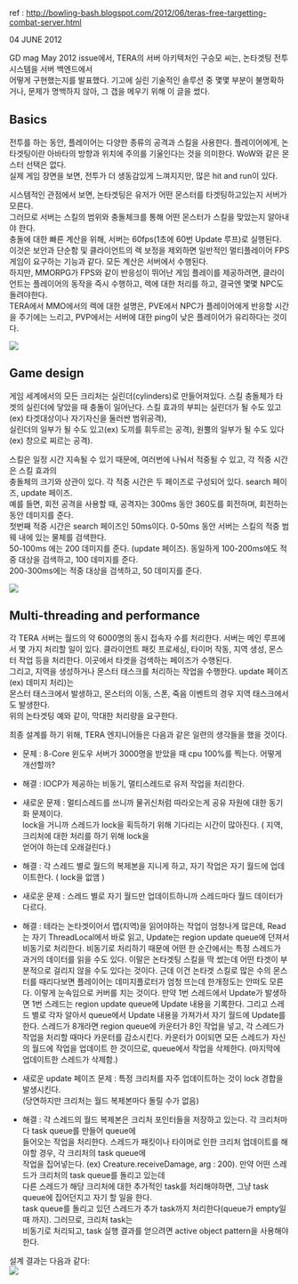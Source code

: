 ref : http://bowling-bash.blogspot.com/2012/06/teras-free-targetting-combat-server.html

04 JUNE 2012

GD mag May 2012 issue에서, TERA의 서버 아키텍처인 구승모 씨는, 논타겟팅 전투 시스템을 서버 백엔드에서  
어떻게 구현했는지를 발표했다. 기고에 실린 기술적인 솔루션 중 몇몇 부분이 불명확하거나, 문제가 명백하지
않아, 그 갭을 메우기 위해 이 글을 썼다.

## Basics  

전투를 하는 동안, 플레이어는 다양한 종류의 공격과 스킬을 사용한다. 플레이어에게, 논타겟팅이란 아바타의 
방향과 위치에 주의를 기울인다는 것을 의미한다. WoW와 같은 몬스터 선택은 없다.  
실제 게임 장면을 보면, 전투가 더 생동감있게 느껴지지만, 많은 hit and run이 있다. 

시스템적인 관점에서 보면, 논타겟팅은 유저가 어떤 몬스터를 타겟팅하고있는지 서버가 모른다.  
그러므로 서버는 스킬의 범위와 충돌체크를 통해 어떤 몬스터가 스킬을 맞았는지 알아내야 한다.  
충돌에 대한 빠른 계산을 위해, 서버는 60fps(1초에 60번 Update 루프)로 실행된다. 이것은 보안과 단순함 및 클라이언트의 
렉 보정을 제외하면 일반적인 멀티플레이어 FPS 게임이 요구하는 기능과 같다. 모든 계산은 서버에서 수행된다.  
하지만, MMORPG가 FPS와 같이 반응성이 뛰어난 게임 플레이를 제공하려면, 클라이언트는 플레이어의 동작을
즉시 수행하고, 렉에 대한 처리를 하고, 결국엔 몇몇 NPC도 돌려야한다.  
TERA에서 MMO에서의 렉에 대한 설명은, PVE에서 NPC가 플레이어에게 반응할 시간을 주기에는 느리고,
PVP에서는 서버에 대한 ping이 낮은 플레이어가 유리하다는 것이다.  

![](http://i.imgur.com/XMy61.jpg)

## Game design  

게임 세계에서의 모든 크리처는 실린더(cylinders)로 만들어져있다. 스킬 충돌체가 타겟의 실린더에 닿았을 때
충돌이 일어난다. 스킬 효과의 부피는 실린더가 될 수도 있고(ex) 타겟대상이나 자기자신을 둘러싼 범위공격),  
실린더의 일부가 될 수도 있고(ex) 도끼를 휘두르는 공격), 원뿔의 일부가 될 수도 있다(ex) 창으로 찌르는 공격).  

스킬은 일정 시간 지속될 수 있기 때문에, 여러번에 나눠서 적중될 수 있고, 각 적중 시간은 스킬 효과의  
충돌체의 크기와 상관이 있다. 각 적중 시간은 두 페이즈로 구성되어 있다. search 페이즈, update 페이즈.  
예를 들면, 회전 공격을 사용할 때, 공격자는 300ms 동안 360도를 회전하며, 회전하는 동안 데미지를 준다.  
첫번째 적중 시간은 search 페이즈인 50ms이다. 0-50ms 동안 서버는 스킬의 적중 범웨 내에 있는 물체를 검색한다.  
50-100ms 에는 200 데미지를 준다. (update 페이즈). 동일하게 100-200ms에도 적중 대상을 검색하고, 100 데미지를 준다.  
200-300ms에는 적중 대상을 검색하고, 50 데미지를 준다.  

![](http://i.imgur.com/vgnQc.png)  

## Multi-threading and performance  

각 TERA 서버는 월드의 약 6000명의 동시 접속자 수를 처리한다. 서버는 메인 루프에서 몇 가지 처리할 일이 있다.
클라이언트 패킷 프로세싱, 타이머 작동, 지역 생성, 몬스터 작업 등을 처리한다. 이곳에서 타겟을 검색하는 페이즈가 수행된다.  
그리고, 지역을 생성하거나 몬스터 태스크를 처리하는 작업을 수행한다. update 페이즈(ex) 데미지 처리)는  
몬스터 태스크에서 발생하고, 몬스터의 이동, 스폰, 죽음 이벤트의 경우 지역 태스크에서도 발생한다.  
위의 논타겟팅 예와 같이, 막대한 처리량을 요구한다.  

최종 설계를 하기 위해, TERA 엔지니어들은 다음과 같은 일련의 생각들을 했을 것이다.

- 문제 : 8-Core 윈도우 서버가 3000명을 받았을 때 cpu 100%를 찍는다. 어떻게 개선할까?  

- 해결 : IOCP가 제공하는 비동기, 멀티스레드로 유저 작업을 처리한다.  

- 새로운 문제 : 멀티스레드를 쓰니까 물귀신처럼 따라오는게 공유 자원에 대한 동기화 문제이다.  
lock을 거니까 스레드가 lock을 획득하기 위해 기다리는 시간이 많아진다. ( 지역, 크리처에 대한 처리를 하기 위해 lock을  
얻어야 하는데 오래걸린다.)  

- 해결 : 각 스레드 별로 월드의 복제본을 지니게 하고, 자기 작업은 자기 월드에 업데이트한다. ( lock을 없앰 )  

- 새로운 문제 : 스레드 별로 자기 월드만 업데이트하니까 스레드마다 월드 데이터가 다르다.  

- 해결 : 테라는 논타겟이어서 맵(지역)을 읽어야하는 작업이 엄청나게 많은데, Read는 자기 ThreadLocal에서 바로 읽고, 
Update는 region update queue에 던져서 비동기로 처리한다. 비동기로 처리하기 때문에 어떤 한 순간에서는 특정 스레드가 
과거의 데이터를 읽을 수도 있다. 이말은 논타겟팅 스킬을 딱 썼는데 어떤 타겟이 부분적으로 걸리지 않을 수도 있다는 것이다.
근데 이건 논타겟 스킬로 많은 수의 몬스터를 때리다보면 플레이어는 데미지플로터가 엄청 뜨는데 한개정도는 안떠도 
모른다. 이렇게 눈속임으로 커버를 치는 것이다.
만약 1번 스레드에서 Update가 발생하면 1번 스레드는 region update queue에 Update 내용을 기록한다. 그리고 스레드 별로
각자 알아서 queue에서 Update 내용을 가져가서 자기 월드에 Update를 한다. 
스레드가 8개라면 region queue에 카운터가 8인 작업을 넣고, 각 스레드가 작업을 처리할 때마다 카운터를 감소시킨다. 카운터가 0이되면 모든 스레드가 자신의 월드에 작업을 업데이트 한 것이므로, queue에서 작업을 삭제한다. (마지막에 업데이트한 스레드가 삭제함.)

- 새로운 update 페이즈 문제 : 특정 크리처를 자주 업데이트하는 것이 lock 경합을 발생시킨다.  
(당연하지만 크리처는 월드 복제본마다 돌릴 수가 없음)  

- 해결 : 각 스레드의 월드 복제본은 크리처 포인터들을 저장하고 있는다. 각 크리처마다 task queue를 만들어 queue에  
들어오는 작업을 처리한다. 스레드가 패킷이나 타이머로 인한 크리처 업데이트를 해야할 경우, 각 크리처의 task queue에  
작업을 집어넣는다. (ex) Creature.receiveDamage, arg : 200). 만약 어떤 스레드가 크리처의 task queue를 돌리고 있는데  
다른 스레드가 해당 크리처에 대한 추가적인 task를 처리해야하면, 그냥 task queue에 집어던지고 자기 할 일을 한다.  
task queue를 돌리고 있던 스레드가 추가 task까지 처리한다(queue가 empty일 때 까지). 그러므로, 크리처 task는  
비동기로 처리되고, task 실행 결과를 얻으려면 active object pattern을 사용해야 한다.  

설계 결과는 다음과 같다:  
![](http://i.imgur.com/7FAhG.png)





